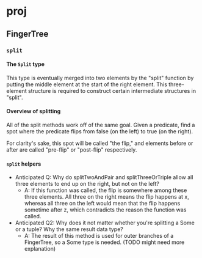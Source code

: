 # proj
## FingerTree
### `split`
#### The `Split` type
This type is eventually merged into two elements by the "split" function by
putting the middle element at the start of the right element.
This three-element structure is required to construct certain intermediate
structures in "split".

#### Overview of splitting
All of the split methods work off of the same goal. Given a predicate,
find a spot where the predicate flips from false (on the left) to true
(on the right).

For clarity's sake, this spot will be called "the flip," and elements
before or after are called "pre-flip" or "post-flip" respectively.

#### `split` helpers
- Anticipated Q: Why do splitTwoAndPair and splitThreeOrTriple allow all three elements to end up on the right, but not on the left?
    - A: If this function was called, the flip is somewhere among these three
    elements. All three on the right means the flip happens at x, whereas
    all three on the left would mean that the flip happens sometime after z,
    which contradicts the reason the function was called.
- Anticipated Q2: Why does it not matter whether you're splitting a Some or a
tuple? Why the same result data type?
    - A: The result of this method is used for outer branches of a FingerTree, so
    a Some type is needed. (TODO might need more explanation)